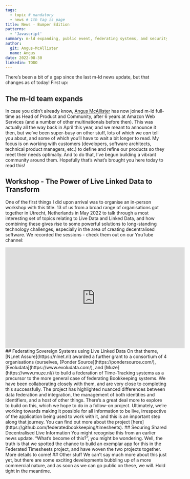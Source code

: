 ```yaml
---
tags:
  - topic # mandatory
  - news # 1th tag is page
title: News - Bumper Edition
patterns:
  - 'Javascript'
summary: m-ld expanding, public event, federating systems, and security
author:
  git: Angus-McAllister
  name: Angus
date: 2022-08-30
linkedin: TODO
---
```

There’s been a bit of a gap since the last m-ld news update, but that changes as of today!  First up:
## The m-ld team expands
In case you didn’t already know, [Angus McAllister](https://www.linkedin.com/in/angus-mcallister/) has now joined m-ld full-time as Head of Product and Community, after 6 years at Amazon Web Services (and a number of other multinationals before then).  This was actually all the way back in April this year, and we meant to announce it then, but we’ve been super-busy on other stuff, lots of which we *can* tell you about, and some of which you’ll have to wait a bit longer to read.  My focus is on working with customers (developers, software architects, technical product managers, etc.) to define and refine our products so they meet their needs optimally.  And to do that, I’ve begun building a vibrant community around them.  Hopefully that’s what’s brought you here today to read this!
## Workshop - The Power of Live Linked Data to Transform
One of the first things I did upon arrival was to organise an in-person workshop with this title.  13 of us from a broad range of organisations got together in Utrecht, Netherlands in May 2022 to talk through a most interesting set of topics relating to Live Data and Linked Data, and how combining these gives rise to some powerful solutions to long-standing technology challenges, especially in the area of creating decentralised software.  We recorded the sessions - check them out on our YouTube channel:
<iframe width="560" height="315" src="https://www.youtube.com/embed/videoseries?list=PLPtjn57YyWCu7B78JSm3dDnZuyKkK41Sk" title="The Power of Live Linked Data to Transform" frameborder="0" allow="accelerometer; autoplay; clipboard-write; encrypted-media; gyroscope; picture-in-picture" allowfullscreen></iframe>
## Federating Sovereign Systems using Live Linked Data
On that theme, [NLnet Assure](https://nlnet.nl) awarded a further grant to a consortium of 4 organisations (ourselves, [Ponder Source](https://pondersource.com/), [Evoludata](https://www.evoludata.com/), and [Muze](https://www.muze.nl/) to build a federation of Time-Tracking systems as a precursor to the more general case of federating Bookkeeping systems.  We have been collaborating closely with them, and are very close to completing this successfully.  The project has highlighted nuanced differences between data federation and integration, the management of both identities and identifiers, and a host of other things.  There’s a great deal more to explore to build on this, which we hope to do in a follow-on project.  Ultimately, we’re working towards making it possible for all information to be live, irrespective of the application being used to work with it, and this is an important step along that journey.  You can find out more about the project [here](https://github.com/federatedbookkeeping/timesheets).
## Securing Shared Decentralised Live Information
You might  recognise this from an earlier news update.  “What’s become of this?”, you might be wondering.  Well, the truth is that we spotted the chance to build an exemplar app for this in the Federated Timesheets project, and have woven the two projects together.  More details to come!
## Other stuff
We can’t say much more about this just yet, but there are some exciting developments bubbling up of a more commercial nature, and as soon as we can go public on these, we will.  Hold tight in the meantime.